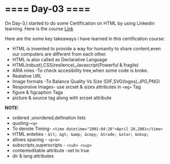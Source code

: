 # ==== Day-03 ====
On Day-3,I started to do some Certification on HTML by using Linkedin learning.
Here is the course [Link](https://www.linkedin.com/learning/paths/advance-your-skills-in-html?trk=share_android_learning_path_learning&shareId=bATxl43oRYGo49wsoNKUVA%3D%3D)

Here are the some key takeaways i have learned in this certification course:
* HTML is invented to provide a way for humanity to share content,even our computers are different from each other.
* HTML is also called as Declarative Language
* HTML(robust),CSS(resilence),Javascript(Powerful & fragile)
* ARIA roles -To check accesibility tree,when some code is broke.
* Realative URL
* Image formats -To Balance Quality Vs Size (GIF,SVG(logos),JPG,PNG)
* Responsive Images- use srcset & sizes attributes in `<mg>` Tag
* figure & figcaption Tags
* picture & source tag along with srcset attribute


**NOTE:**
* ordered ,unordered,defination lists
* quoting-`<q>`
* To denote Timing- `<time datetime="2001:04:20">April 20,2001</time>`
* HTML enteties - `&lt; &gt; &amp; &copy; &trade; &star; &nbsp;`
* allows spacing - `<pre>`
* subscripts,superscripts - `<sub> <sup>`
* contenteditable attribute -set to true
* dir & lang attributes

